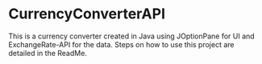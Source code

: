 # CurrencyConverterAPI
This is a currency converter created in Java using JOptionPane for UI and ExchangeRate-API for the data. Steps on how to use this project are detailed in the ReadMe. 
